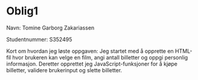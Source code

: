 # Oblig1

Navn: Tomine Garborg Zakariassen

Studentnummer: S352495

Kort om hvordan jeg løste oppgaven: Jeg startet med å opprette en HTML-fil hvor brukeren kan velge en film, angi antall billetter og oppgi personlig informasjon. Deretter opprettet jeg JavaScript-funksjoner for å kjøpe billetter, validere brukerinput og slette billetter.